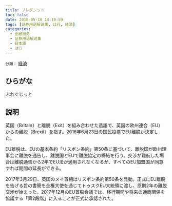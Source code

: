 ```yaml
---
title: ブレグジット
toc: false
date: 2018-05-18 14:10:59
tags: [证券用语解说集, は行, 経済]
categories:
  - 金融服务
  - 证券用语解说集
  - 日本語
  - は行
---
```


`分類：` [経済](/tags/経済/)

## ひらがな

ぶれぐじっと

## 説明

英国（Britain）と離脱（Exit）を組み合わせた造語で、英国の欧州連合（EU）からの離脱（Brexit）を指す。2016年6月23日の国民投票でEU離脱が決定した。

EU離脱は、EUの基本条約「リスボン条約」第50条に基づいて、離脱国が欧州理事会に離脱を通告し、離脱国とEUで離脱協定の締結を行う。交渉が難航した場合は離脱通告から2年でEU法が適用されなくなるが、すべてのEU加盟国が同意すれば期間の延長ができる。

2017年3月29日、英国のメイ首相はリスボン条約第50条を発動。正式にEU離脱を告げる旨の書簡を全権大使を通じてトゥスクEU大統領に渡し、原則2年の離脱交渉が始まった。2017年12月のEU首脳会議では、移行期間や将来の通商関係を協議する「第2段階」に入ることが正式に承認された。
